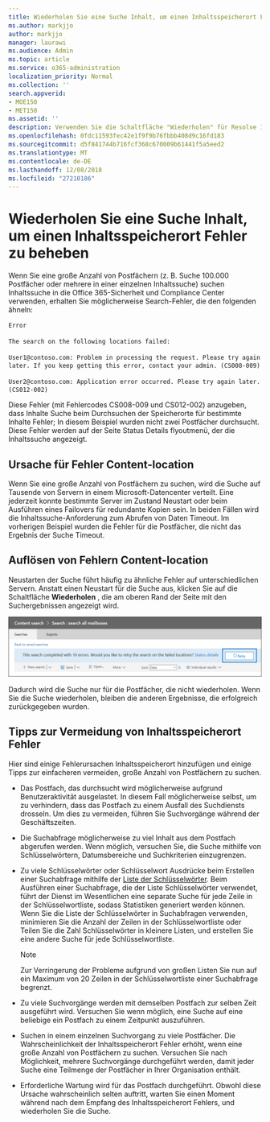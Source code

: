 ```yaml
---
title: Wiederholen Sie eine Suche Inhalt, um einen Inhaltsspeicherort Fehler zu beheben
ms.author: markjjo
author: markjjo
manager: laurawi
ms.audience: Admin
ms.topic: article
ms.service: o365-administration
localization_priority: Normal
ms.collection: ''
search.appverid:
- MOE150
- MET150
ms.assetid: ''
description: Verwenden Sie die Schaltfläche "Wiederholen" für Resolve Inhalte durchsucht, die Inhaltsspeicherort Fehler enthalten.
ms.openlocfilehash: 0fdc11593fec42e1f9f9b76fbbb408d9c16fd183
ms.sourcegitcommit: d5f841744b716fcf368c670009b61441f5a5eed2
ms.translationtype: MT
ms.contentlocale: de-DE
ms.lasthandoff: 12/08/2018
ms.locfileid: "27210186"
---
```

# <a name="retry-a-content-search-to-resolve-a-content-location-error"></a>Wiederholen Sie eine Suche Inhalt, um einen Inhaltsspeicherort Fehler zu beheben

Wenn Sie eine große Anzahl von Postfächern (z. B. Suche 100.000 Postfächer oder mehrere in einer einzelnen Inhaltssuche) suchen Inhaltssuche in die Office 365-Sicherheit und Compliance Center verwenden, erhalten Sie möglicherweise Search-Fehler, die den folgenden ähneln:

```
Error

The search on the following locations failed:

User1@contoso.com: Problem in processing the request. Please try again later. If you keep getting this error, contact your admin. (CS008-009)

User2@contoso.com: Application error occurred. Please try again later. (CS012-002)
```

Diese Fehler (mit Fehlercodes CS008-009 und CS012-002) anzugeben, dass Inhalte Suche beim Durchsuchen der Speicherorte für bestimmte Inhalte Fehler; In diesem Beispiel wurden nicht zwei Postfächer durchsucht. Diese Fehler werden auf der Seite Status Details flyoutmenü, der die Inhaltssuche angezeigt.

## <a name="cause-of-content-location-errors"></a>Ursache für Fehler Content-location

Wenn Sie eine große Anzahl von Postfächern zu suchen, wird die Suche auf Tausende von Servern in einem Microsoft-Datencenter verteilt. Eine jederzeit konnte bestimmte Server im Zustand Neustart oder beim Ausführen eines Failovers für redundante Kopien sein. In beiden Fällen wird die Inhaltssuche-Anforderung zum Abrufen von Daten Timeout. Im vorherigen Beispiel wurden die Fehler für die Postfächer, die nicht das Ergebnis der Suche Timeout.

## <a name="resolving-content-location-errors"></a>Auflösen von Fehlern Content-location

Neustarten der Suche führt häufig zu ähnliche Fehler auf unterschiedlichen Servern. Anstatt einen Neustart für die Suche aus, klicken Sie auf die Schaltfläche **Wiederholen** , die am oberen Rand der Seite mit den Suchergebnissen angezeigt wird.

![Klicken Sie auf die Schaltfläche "Wiederholen", um Inhaltsspeicherort Fehler zu beheben](media/retrycontentsearch3.png)

Dadurch wird die Suche nur für die Postfächer, die nicht wiederholen. Wenn Sie die Suche wiederholen, bleiben die anderen Ergebnisse, die erfolgreich zurückgegeben wurden.

## <a name="tips-to-avoid-content-location-errors"></a>Tipps zur Vermeidung von Inhaltsspeicherort Fehler

Hier sind einige Fehlerursachen Inhaltsspeicherort hinzufügen und einige Tipps zur einfacheren vermeiden, große Anzahl von Postfächern zu suchen.

- Das Postfach, das durchsucht wird möglicherweise aufgrund Benutzeraktivität ausgelastet. In diesem Fall möglicherweise selbst, um zu verhindern, dass das Postfach zu einem Ausfall des Suchdiensts drosseln. Um dies zu vermeiden, führen Sie Suchvorgänge während der Geschäftszeiten.

- Die Suchabfrage möglicherweise zu viel Inhalt aus dem Postfach abgerufen werden. Wenn möglich, versuchen Sie, die Suche mithilfe von Schlüsselwörtern, Datumsbereiche und Suchkriterien einzugrenzen.

- Zu viele Schlüsselwörter oder Schlüsselwort Ausdrücke beim Erstellen einer Suchabfrage mithilfe der [Liste der Schlüsselwörter](view-keyword-statistics-for-content-search.md#get-keyword-statistics-for-content-searches). Beim Ausführen einer Suchabfrage, die der Liste Schlüsselwörter verwendet, führt der Dienst im Wesentlichen eine separate Suche für jede Zeile in der Schlüsselwortliste, sodass Statistiken generiert werden können. Wenn Sie die Liste der Schlüsselwörter in Suchabfragen verwenden, minimieren Sie die Anzahl der Zeilen in der Schlüsselwortliste oder Teilen Sie die Zahl Schlüsselwörter in kleinere Listen, und erstellen Sie eine andere Suche für jede Schlüsselwortliste.

  > [!NOTE]
  > Zur Verringerung der Probleme aufgrund von großen Listen Sie nun auf ein Maximum von 20 Zeilen in der Schlüsselwortliste einer Suchabfrage begrenzt.

- Zu viele Suchvorgänge werden mit demselben Postfach zur selben Zeit ausgeführt wird. Versuchen Sie wenn möglich, eine Suche auf eine beliebige ein Postfach zu einem Zeitpunkt auszuführen.

- Suchen in einem einzelnen Suchvorgang zu viele Postfächer. Die Wahrscheinlichkeit der Inhaltsspeicherort Fehler erhöht, wenn eine große Anzahl von Postfächern zu suchen. Versuchen Sie nach Möglichkeit, mehrere Suchvorgänge durchgeführt werden, damit jeder Suche eine Teilmenge der Postfächer in Ihrer Organisation enthält.

- Erforderliche Wartung wird für das Postfach durchgeführt. Obwohl diese Ursache wahrscheinlich selten auftritt, warten Sie einen Moment während nach dem Empfang des Inhaltsspeicherort Fehlers, und wiederholen Sie die Suche.
